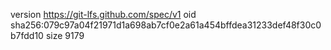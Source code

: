 version https://git-lfs.github.com/spec/v1
oid sha256:079c97a04f21971d1a698ab7cf0e2a61a454bffdea31233def48f30c0b7fdd10
size 9179
